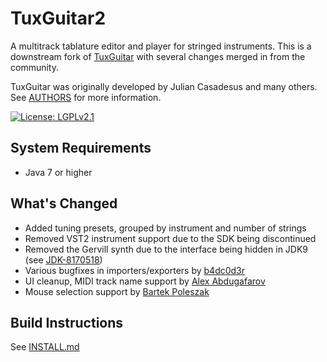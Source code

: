 # TuxGuitar2
A multitrack tablature editor and player for stringed instruments. This is a downstream fork
of [TuxGuitar](http://tuxguitar.com.ar/) with several changes merged in from the community.

TuxGuitar was originally developed by Julian Casadesus and many others. See [AUTHORS](AUTHORS)
for more information.

[![License: LGPLv2.1](https://img.shields.io/badge/License-LGPL%20v2.1-blue.svg?logo=gnu)](https://www.gnu.org/licenses/old-licenses/lgpl-2.1.en.html)

## System Requirements
- Java 7 or higher

## What's Changed
- Added tuning presets, grouped by instrument and number of strings
- Removed VST2 instrument support due to the SDK being discontinued
- Removed the Gervill synth due to the interface being hidden in JDK9 (see [JDK-8170518](https://bugs.openjdk.java.net/browse/JDK-8170518))
- Various bugfixes in importers/exporters by [b4dc0d3r](https://sourceforge.net/p/tuxguitar-fork)
- UI cleanup, MIDI track name support by [Alex Abdugafarov](https://github.com/frozenspider/tuxguitar)
- Mouse selection support by [Bartek Poleszak](https://github.com/bart-poleszak/TuxGuitar-workspace)

## Build Instructions
See [INSTALL.md](INSTALL.md)
